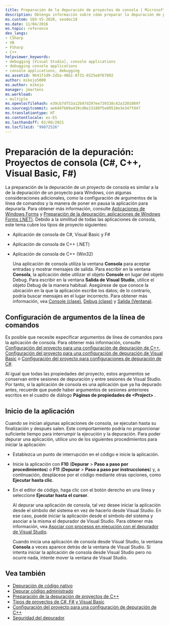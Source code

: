 ```yaml
---
title: Preparación de la depuración de proyectos de consola | Microsoft Docs
description: Obtenga información sobre cómo preparar la depuración de proyectos de consola (C#, C++, Visual Basic y F#) en Visual Studio.
ms.custom: SEO-VS-2020, seodec18
ms.date: 11/04/2016
ms.topic: reference
dev_langs:
- CSharp
- VB
- FSharp
- C++
helpviewer_keywords:
- debugging [Visual Studio], console applications
- debugging console applications
- console applications, debugging
ms.assetid: 9641f1d9-2d5a-48b1-8731-6525e8f67892
author: mikejo5000
ms.author: mikejo
manager: jmartens
ms.workload:
- multiple
ms.openlocfilehash: e39cb7df53a12b97d297ee739338c42a3201089f
ms.sourcegitcommit: ae6d47b09a439cd0e13180f5e89510e3e347fd47
ms.translationtype: HT
ms.contentlocale: es-ES
ms.lasthandoff: 02/08/2021
ms.locfileid: "99872526"
---
```

# <a name="debugging-preparation-console-projects-c-c-visual-basic-f"></a>Preparación de la depuración: Proyectos de consola (C#, C++, Visual Basic, F#)

La preparación de la depuración de un proyecto de consola es similar a la de la depuración de un proyecto para Windows, con algunas consideraciones adicionales, como la configuración de argumentos de la línea de comandos y la manera de poner en pausa la aplicación para depurarla. Para obtener más información, consulte [Aplicaciones de Windows Forms](../debugger/debugging-preparation-windows-forms-applications.md) y [Preparación de la depuración: aplicaciones de Windows Forms (.NET)](/previous-versions/visualstudio/visual-studio-2010/sez9z95a(v=vs.100)). Debido a la similitud de todas las aplicaciones de consola, este tema cubre los tipos de proyecto siguientes:

- Aplicación de consola de C#, Visual Basic y F#

- Aplicación de consola de C++ (.NET)

- Aplicación de consola de C++ (Win32)

  Una aplicación de consola utiliza la ventana **Consola** para aceptar entradas y mostrar mensajes de salida. Para escribir en la ventana **Consola**, la aplicación debe utilizar el objeto **Console** en lugar del objeto Debug. Para escribir en la ventana **Salida de Visual Studio**, utilice el objeto Debug de la manera habitual. Asegúrese de que conoce la ubicación en la que la aplicación escribe los datos; de lo contrario, podría buscar mensajes en el lugar incorrecto. Para obtener más información, vea [Console (clase)](/dotnet/api/system.console), [Debug (clase)](/dotnet/api/system.diagnostics.debug) y [Salida (Ventana)](../ide/reference/output-window.md).

## <a name="set-command-line-arguments"></a>Configuración de argumentos de la línea de comandos

Es posible que necesite especificar argumentos de línea de comandos para la aplicación de consola. Para obtener más información, consulte [Configuración del proyecto para una configuración de depuración de C++](../debugger/project-settings-for-a-cpp-debug-configuration.md), [Configuración del proyecto para una configuración de depuración de Visual Basic](../debugger/project-settings-for-a-visual-basic-debug-configuration.md) o [Configuración del proyecto para configuraciones de depuración de C#](../debugger/project-settings-for-csharp-debug-configurations.md).

Al igual que todas las propiedades del proyecto, estos argumentos se conservan entre sesiones de depuración y entre sesiones de Visual Studio. Por tanto, si la aplicación de consola es una aplicación que ya ha depurado antes, recuerde que puede haber argumentos de sesiones anteriores escritos en el cuadro de diálogo **Páginas de propiedades de \<Project>** .

## <a name="start-the-application"></a>Inicio de la aplicación

 Cuando se inician algunas aplicaciones de consola, se ejecutan hasta su finalización y después salen. Este comportamiento podría no proporcionar suficiente tiempo para interrumpir la ejecución y la depuración. Para poder depurar una aplicación, utilice uno de los siguientes procedimientos para iniciar la aplicación:

- Establezca un punto de interrupción en el código e inicie la aplicación.

- Inicie la aplicación con **F10** (**Depurar** > **Paso a paso por procedimientos**) o **F11** (**Depurar** > **Paso a paso por instrucciones**) y, a continuación, desplácese por el código mediante otras opciones, como **Ejecutar hasta clic**.

- En el editor de código, haga clic con el botón derecho en una línea y seleccione **Ejecutar hasta el cursor**.

  Al depurar una aplicación de consola, tal vez desee iniciar la aplicación desde el símbolo del sistema en vez de hacerlo desde Visual Studio. En ese caso, puede iniciar la aplicación desde el símbolo del sistema y asociar a la misma el depurador de Visual Studio. Para obtener más información, vea [Asociar con procesos en ejecución con el depurador de Visual Studio](../debugger/attach-to-running-processes-with-the-visual-studio-debugger.md).

  Cuando inicia una aplicación de consola desde Visual Studio, la ventana **Consola** a veces aparece detrás de la ventana de Visual Studio. Si intenta iniciar la aplicación de consola desde Visual Studio pero no ocurre nada, intente mover la ventana de Visual Studio.

## <a name="see-also"></a>Vea también
- [Depuración de código nativo](../debugger/debugging-native-code.md)
- [Depurar código administrado](../debugger/debugging-managed-code.md)
- [Preparación de la depuración de proyectos de C++](../debugger/debugging-preparation-visual-cpp-project-types.md)
- [Tipos de proyectos de C#, F# y Visual Basic](../debugger/debugging-preparation-csharp-f-hash-and-visual-basic-project-types.md)
- [Configuración del proyecto para una configuración de depuración de C++](../debugger/project-settings-for-a-cpp-debug-configuration.md)
- [Seguridad del depurador](../debugger/debugger-security.md)